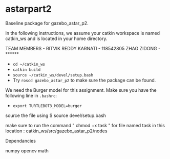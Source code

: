 # astarpart2
Baseline package for gazebo_astar_p2.

In the following instructions, we assume your catkin workspace is named catkin_ws and is located in your home directory.

TEAM MEMBERS - 
RITVIK REDDY KARNATI - 118542805
ZHAO ZIDONG - ******
- `cd ~/catkin_ws`
- `catkin build`
- `source ~/catkin_ws/devel/setup.bash`
- Try `roscd gazebo_astar_p2` to make sure the package can be found.


We need the Burger model for this assignment. Make sure you have the following line in `.bashrc`:
- `export TURTLEBOT3_MODEL=burger`

source the file using $ source devel/setup.bash



make sure to run the command " chmod +x task " for file named task in this location : catkin_ws/src/gazebo_astar_p2/nodes

Dependancies

numpy
opencv
math
